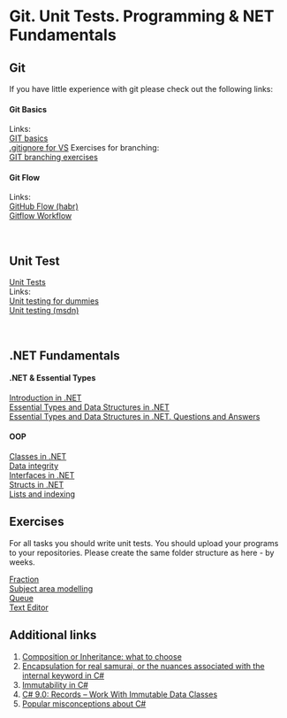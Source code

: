 # Git. Unit Tests. Programming & NET Fundamentals

## Git

If you have little experience with git please check out the following links:
#### Git Basics
Links:  
[GIT basics](https://www.freecodecamp.org/news/learn-the-basics-of-git-in-under-10-minutes-da548267cc91/)  
[.gitignore for VS](https://github.com/github/gitignore/blob/main/VisualStudio.gitignore)
Exercises for branching:  
[GIT branching exercises](https://learngitbranching.js.org/)

#### Git Flow
Links:  
[GitHub Flow (habr)](https://habr.com/ru/post/346066/)  
[Gitflow Workflow](https://www.atlassian.com/git/tutorials/comparing-workflows/gitflow-workflow)  

<br/> 

## Unit Test
[Unit Tests](Unit%20Tests.pdf)  
Links:  
[Unit testing for dummies](https://habr.com/ru/post/169381/)  
[Unit testing (msdn)](https://docs.microsoft.com/en-us/dotnet/core/testing/)  

<br/> 

## .NET Fundamentals

#### .NET & Essential Types 
[Introduction in .NET](NET_Intro.pdf)  
[Essential Types and Data Structures in .NET](Essential%20Types%20and%20Data%20Structures%20in%20.NET.pdf)  
[Essential Types and Data Structures in .NET. Questions and Answers](Essential%20Types%20QnA.pdf)
  
#### OOP
[Classes in .NET](https://ulearn.me/course/basicprogramming/9eb68528-17cb-4d7f-99f3-40210a8f6cef)  
[Data integrity](https://ulearn.me/course/basicprogramming/Tselostnost_dannykh_f177f3c4-c0f8-4759-9d41-2cdb7f22ca15)  
[Interfaces in .NET](https://ulearn.me/course/basicprogramming/Interfeysy_3df89dfb-7f0f-4123-82ac-364c3a426396)  
[Structs in .NET](https://ulearn.me/course/basicprogramming/2f0b0caa-ce22-4068-93bb-e5c1a0f8a2a4)  
[Lists and indexing](https://ulearn.me/Course/BasicProgramming2/Listy_i_indeksatsiya_ff0b5f9b-eb8c-432d-8bab-4bfa9718469a)

## Exercises
For all tasks you should write unit tests. You should upload your programs to your repositories. Please create the same folder structure as here - by weeks. 

[Fraction](Fraction.md)  
[Subject area modelling](OOP.md)  
[Queue](Queue.md)  
[Text Editor](Text%20Editor.md)

## Additional links
1. [Composition or Inheritance: what to choose](https://habr.com/ru/post/325478/)
2. [Encapsulation for real samurai, or the nuances associated with the internal keyword in C#](https://habr.com/ru/post/445804/)
3. [Immutability in C#](https://www.codemag.com/Article/1905041/Immutability-in-C)
4. [C# 9.0: Records – Work With Immutable Data Classes](https://www.thomasclaudiushuber.com/2020/09/01/c-9-0-records-work-with-immutable-data-classes/)
5. [Popular misconceptions about C# ](https://habr.com/ru/post/541786/)